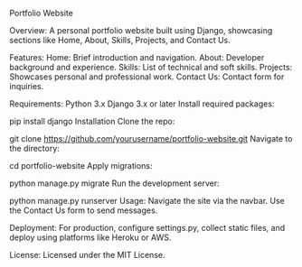 Portfolio Website

Overview:
A personal portfolio website built using Django, showcasing sections like Home, About, Skills, Projects, and Contact Us.

Features:
Home: Brief introduction and navigation.
About: Developer background and experience.
Skills: List of technical and soft skills.
Projects: Showcases personal and professional work.
Contact Us: Contact form for inquiries.

Requirements:
Python 3.x
Django 3.x or later
Install required packages:

pip install django
Installation
Clone the repo:

git clone https://github.com/yourusername/portfolio-website.git
Navigate to the directory:

cd portfolio-website
Apply migrations:

python manage.py migrate
Run the development server:

python manage.py runserver
Usage:
Navigate the site via the navbar.
Use the Contact Us form to send messages.

Deployment:
For production, configure settings.py, collect static files, and deploy using platforms like Heroku or AWS.

License:
Licensed under the MIT License.

